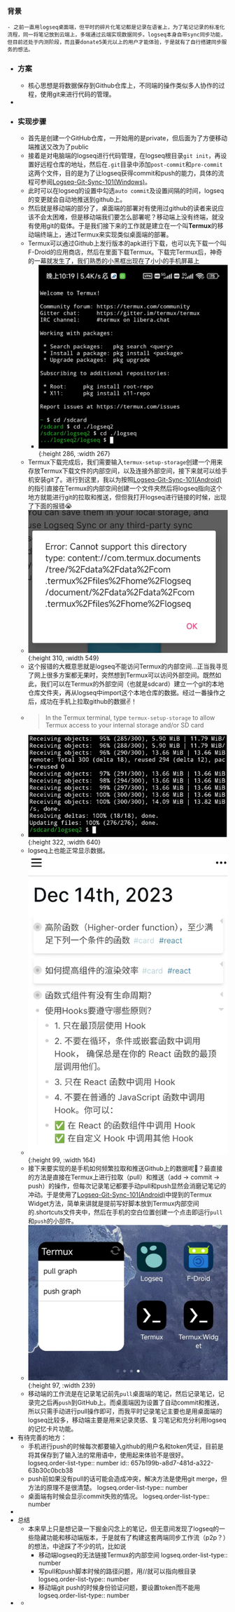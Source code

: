 ### 背景
	- 之前一直用logseq桌面端，但平时的碎片化笔记都是记录在语雀上，为了笔记记录的标准化流程，同一将笔记放到云端上，多端通过云端实现数据同步。logseq本身自带sync同步功能，但目前还处于内测阶段，而且要donate5美元以上的用户才能体验，于是就有了自行搭建同步服务的想法。
- ### 方案
	- 核心思想是将数据保存到Github仓库上，不同端的操作类似多人协作的过程，使用git来进行代码的管理。
-
- ### 实现步骤
	- 首先是创建一个GitHub仓库，一开始用的是private，但后面为了方便移动端推送又改为了public
	- 接着是对电脑端的logseq进行代码管理，在logseq根目录`git init`，再设置好远程仓库的地址，然后在`.git`目录中添加`post-commit`和`pre-commit`这两个文件，目的是为了让logseq获得commit和push的能力，具体的流程可参阅[Logseq-Git-Sync-101(Windows)](https://github.com/CharlesChiuGit/Logseq-Git-Sync-101/wiki/For-Windows-users)。
	- 此时可以在logseq的设置中勾选`auto commit`及设置间隔的时间，logseq的变更就会自动地推送到github上。
	- 然后就是移动端的部分了，桌面端的部署对有使用过github的读者来说应该不会太困难，但是移动端我们要怎么部署呢？移动端上没有终端，就没有使用git的载体。于是我们接下来的工作就是建立在一个叫**Termux**的移动端终端上，通过Termux来实现类似桌面端的部署。
	- Termux可以通过Github上发行版本的apk进行下载，也可以先下载一个叫F-Droid的应用商店，然后在里面下载Termux。下载完Termux后，神奇的一幕就发生了，我们熟悉的小黑框出现在了小小的手机屏幕上
		- ![1702563626355.png](../assets/1702563626355_1702563629515_0.png){:height 286, :width 267}
	- Termux下载完成后，我们需要输入`termux-setup-storage`创建一个用来存放Termux下载文件的内部空间，以及连接外部空间，接下来就可以给手机安装git了。进行到这里，我以为按照[Logseq-Git-Sync-101(Android)](https://github.com/CharlesChiuGit/Logseq-Git-Sync-101/wiki/For-Android-users)的指引直接在Termux的内部空间创建一个文件夹然后将logseq指向这个地方就能进行git的拉取和推送，但但我打开logseq进行链接的时候，出现了下面的报错😭
	- ![1702564634923.png](../assets/1702564634923_1702564650977_0.png){:height 310, :width 549}
	- 这个报错的大概意思就是logseq不能访问Termux的内部空间...正当我寻觅了网上很多方案都无果时，突然想到Termux可以访问外部空间。既然如此，我们可以在Termux的外部空间（也就是sdcard）建立一个git的本地仓库文件夹，再从logseq中import这个本地仓库的数据。经过一番操作之后，成功在手机上拉取github的数据✌！
	- > In the Termux terminal, type `termux-setup-storage` to allow Termux access to your internal storage and/or SD card
	- ![1702565038686.png](../assets/1702565038686_1702565041757_0.png){:height 322, :width 640}
	- logseq上也能正常显示数据。
	- ![image.png](../assets/image_1702565251904_0.png){:height 99, :width 164}
	- 接下来要实现的是手机如何频繁拉取和推送Github上的数据呢🤔？最直接的方法是直接在Termux上进行拉取（pull）和推送（add -> commit -> push）的操作，但每次记录笔记都要手动pull和push显然会消磨记笔记的冲动。于是使用了[Logseq-Git-Sync-101(Android)](https://github.com/CharlesChiuGit/Logseq-Git-Sync-101/wiki/For-Android-users)中提到的Termux Widget方法，简单来讲就是提前写好脚本放到Termux内部空间的.shortcuts文件夹中，然后在手机的空白位置创建一个点击即运行`pull`和`push`的小部件。
	- ![04cde4d0e2d9fcbc8e4eaf18dfd8343.jpg](../assets/04cde4d0e2d9fcbc8e4eaf18dfd8343_1702565785407_0.jpg){:height 97, :width 239}
	- 移动端的工作流是在记录笔记前先`pull`桌面端的笔记，然后记录笔记，记录完之后再`push`到GitHub上。而桌面端因为设置了自动commit和推送，所以只需手动进行pull操作即可，而我平时记录笔记主要也是用桌面端的logseq比较多，移动端主要是用来记录灵感、复习笔记和充分利用logseq的记忆卡片功能。
- 有待完善的地方：
	- 手机进行push的时候每次都要输入github的用户名和token凭证，目前是将其保存到了输入法的常用语中，使用起来体验不是很好。
	  logseq.order-list-type:: number
	  id:: 657b199b-a8d7-481d-a322-63b30c0bcb38
	- push前如果没有pull的话可能会造成冲突，解决方法是使用git merge，但方法的原理不是很清楚。
	  logseq.order-list-type:: number
	- 桌面端有时候会显示commit失败的情况。
	  logseq.order-list-type:: number
-
- 总结
	- 本来早上只是想记录一下掘金闪念上的笔记，但无意间发现了logseq的一些隐藏功能和移动端版本，于是就有了构建这套两端同步工作流（p2p？）的想法，中途踩了不少的坑，比如说
		- 移动端logseq的无法链接Termux的内部空间
		  logseq.order-list-type:: number
		- 写pull和push脚本时候的路径问题，用//就可以指向根目录
		  logseq.order-list-type:: number
		- 移动端git push的时候身份验证问题，要设置token而不能用
		  logseq.order-list-type:: number
-
	-
